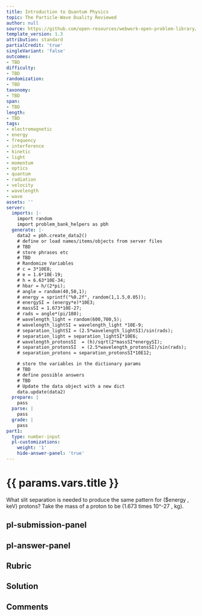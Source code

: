 ```yaml
---
title: Introduction to Quantum Physics
topic: The Particle-Wave Duality Reviewed
author: null
source: https://github.com/open-resources/webwork-open-problem-library/tree/master/Contrib/BrockPhysics/College_Physics_Urone/29.Introduction_to_Quantum_Physics/29-08.The_Particle_Wave_Duality_Reviewed/NU_U17_29_08_010.pg
template_version: 1.3
attribution: standard
partialCredit: 'true'
singleVariant: 'false'
outcomes:
- TBD
difficulty:
- TBD
randomization:
- TBD
taxonomy:
- TBD
span:
- TBD
length:
- TBD
tags:
- electromagnetic
- energy
- frequency
- interference
- kinetic
- light
- momentum
- optics
- quantum
- radiation
- velocity
- wavelength
- wave
assets: ''
server:
  imports: |-
    import random
    import problem_bank_helpers as pbh
  generate: |-
    data2 = pbh.create_data2()
    # define or load names/items/objects from server files
    # TBD
    # store phrases etc
    # TBD
    # Randomize Variables
    # c = 3*10E8;
    # e = 1.6*10E-19;
    # h = 6.63*10E-34;
    # hbar = h/(2*pi);
    # angle = random(40,50,1);
    # energy = sprintf("%0.2f", random(1,1.5,0.05));
    # energySI = (energy*e)*10E3;
    # massSI = 1.673*10E-27;
    # rads = angle*(pi/180);
    # wavelength_light = random(600,700,5);
    # wavelength_lightSI = wavelength_light *10E-9;
    # separation_lightSI = (2.5*wavelength_lightSI)/sin(rads);
    # separation_light = separation_lightSI*10E6;
    # wavelength_protonsSI  = (h)/sqrt(2*massSI*energySI);
    # separation_protonsSI  = (2.5*wavelength_protonsSI)/sin(rads);
    # separation_protons = separation_protonsSI*10E12;

    # store the variables in the dictionary params
    # TBD
    # define possible answers
    # TBD
    # Update the data object with a new dict
    data.update(data2)
  prepare: |
    pass
  parse: |
    pass
  grade: |
    pass
part1:
  type: number-input
  pl-customizations:
    weight: '1'
    hide-answer-panel: 'true'
---
```


# {{ params.vars.title }} 


What slit separation is needed to produce the same pattern for ($energy , keV) protons? Take the mass of a proton to be (1.673 times 10^-27 , kg).


## pl-submission-panel 


## pl-answer-panel 


## Rubric 


## Solution 


## Comments 


